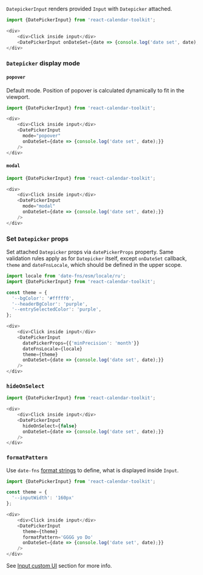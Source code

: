 `DatepickerInput` renders provided `Input` with `Datepicker` attached.

```js
import {DatePickerInput} from 'react-calendar-toolkit';

<div>
    <div>Click inside input</div>
    <DatePickerInput onDateSet={date => {console.log('date set', date);}}/>
</div>
```

### `Datepicker` display mode

#### `popover`

Default mode. Position of popover is calculated dynamically to fit in the viewport.

```js
import {DatePickerInput} from 'react-calendar-toolkit';

<div>
    <div>Click inside input</div>
    <DatePickerInput
      mode="popover"
      onDateSet={date => {console.log('date set', date);}}
    />
</div>
```

#### `modal`

```js
import {DatePickerInput} from 'react-calendar-toolkit';

<div>
    <div>Click inside input</div>
    <DatePickerInput
      mode="modal"
      onDateSet={date => {console.log('date set', date);}}
    />
</div>
```

### Set `Datepicker` props

Set attached `Datepicker` props via `datePickerProps` property. Same validation rules apply as for `Datepicker` itself, except `onDateSet` callback, `theme` and `dateFnsLocale`, which should be defined in the upper scope.

```js
import locale from 'date-fns/esm/locale/ru';
import {DatePickerInput} from 'react-calendar-toolkit';

const theme = {
  '--bgColor': '#fffff0',
  '--headerBgColor': 'purple',
  '--entrySelectedColor': 'purple',
};

<div>
    <div>Click inside input</div>
    <DatePickerInput
      datePickerProps={{'minPrecision': 'month'}}
      dateFnsLocale={locale}
      theme={theme}
      onDateSet={date => {console.log('date set', date);}}
    />
</div>
```

### `hideOnSelect`

```js
import {DatePickerInput} from 'react-calendar-toolkit';

<div>
    <div>Click inside input</div>
    <DatePickerInput
      hideOnSelect={false}
      onDateSet={date => {console.log('date set', date);}}
    />
</div>
```

### `formatPattern`

Use `date-fns` [format strings](https://date-fns.org/docs/format) to define, what is displayed inside `Input`.

```js
import {DatePickerInput} from 'react-calendar-toolkit';

const theme = {
  '--inputWidth': '160px'
};

<div>
    <div>Click inside input</div>
    <DatePickerInput
      theme={theme}
      formatPattern='GGGG yo Do'
      onDateSet={date => {console.log('date set', date);}}
    />
</div>
```

See [Input custom UI](/#!/Input%20custom%20UI/Input%20custom%20UI) section for more info.